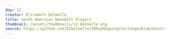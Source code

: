 ```yaml
---
day: 12
creator: Elizabeth Delmelle
title: South American Baseball Players
thumbnail: /assets/thumbnails/12-Delmelle.png
source: https://github.com/ECDelmelle/30DayMappingChallenge/blob/main/scripts/12_SouthAmerican.R
---
```

